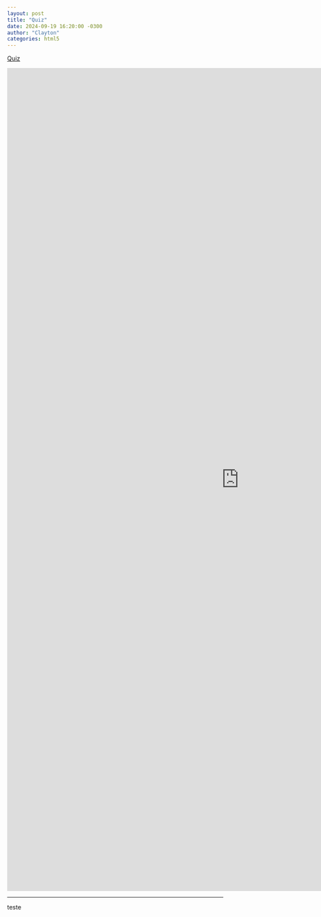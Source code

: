 ```yaml
---
layout: post
title: "Quiz"
date: 2024-09-19 16:20:00 -0300
author: "Clayton"
categories: html5
---
```

[Quiz](https://docs.google.com/forms/d/e/1FAIpQLSdxlCt1UEExbbgVkYkNNcbGJs506qRhuHBuIY0WFRrVXCq95A/viewform?usp=sf_link)   


<iframe src="https://docs.google.com/forms/d/e/1FAIpQLSdxlCt1UEExbbgVkYkNNcbGJs506qRhuHBuIY0WFRrVXCq95A/viewform?embedded=true" width="1080" height="1920" frameborder="0" marginheight="0" marginwidth="0">Carregando…</iframe>

<hr> 
teste
